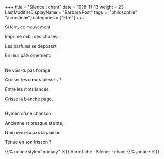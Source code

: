 +++
title = "Silence : chant"
date = 1998-11-13
weight = 23
LastModifierDisplayName = "Barbara Post"
tags = ["philosophie", "acrostiche"]
categories = ["Etre"]
+++

Si lent, ce mouvement

Imprime oubli des choses :

Les parfums se déposent

En leur pâle ornement.

 \
Ne vois-tu pas l'orage

Croiser les cœurs blessés ?

Entre les mots lancés

Crisse la blanche page,

 \
Hymen d'une chanson

Ancienne et presque éteinte,

N'en sens-tu pas la plainte

Ténue en son frisson ?

{{% notice style="primary" %}}
Acrostiche : Silence : chant
{{% /notice %}}
